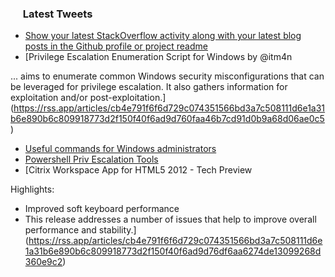 <h3><a href="https://twitter.com/endi24"><img height=16 src="https://upload.wikimedia.org/wikipedia/sco/9/9f/Twitter_bird_logo_2012.svg"></a> Latest Tweets</h3>

<!-- BLOG-POST-LIST:START -->
- [Show your latest StackOverflow activity along with your latest blog posts in the Github profile or project readme](https://rss.app/articles/cb4e791f6f6d729c074351566bd3a7c508111d6e1a31b6e890b6c809918773d2f150f40f6adade6cf3a46c75d81c0a9563d06be3ca)
- [Privilege Escalation Enumeration Script for Windows by @itm4n 

... aims to enumerate common Windows security misconfigurations that can be leveraged for privilege escalation. It also gathers information for exploitation and/or post-exploitation.](https://rss.app/articles/cb4e791f6f6d729c074351566bd3a7c508111d6e1a31b6e890b6c809918773d2f150f40f6ad9d760faa46b7cd91d0b9a68d06ae0c5)
- [Useful commands for Windows administrators](https://rss.app/articles/cb4e791f6f6d729c074351566bd3a7c508111d6e1a31b6e890b6c809918773d2f150f40f6ad9d76ff2a16d75dc140f9664d761e6c4)
- [Powershell Priv Escalation Tools](https://rss.app/articles/cb4e791f6f6d729c074351566bd3a7c508111d6e1a31b6e890b6c809918773d2f150f40f6ad9d76ef5aa6879d6100c9263d36fe6c2)
- [Citrix Workspace App for HTML5 2012 - Tech Preview

Highlights:
- Improved soft keyboard performance
- This release addresses a number of issues that help to improve overall performance and stability.](https://rss.app/articles/cb4e791f6f6d729c074351566bd3a7c508111d6e1a31b6e890b6c809918773d2f150f40f6ad9d76df6aa6274de13099268d360e9c2)
<!-- BLOG-POST-LIST:END -->

